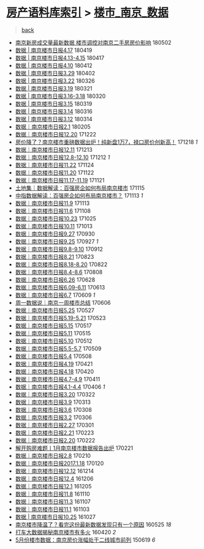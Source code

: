 [房产语料库索引](../../README.md)  > [楼市_南京_数据](楼市_南京_数据.md)
====
> [back](../README.md)

- [南京新房成交量最新数据 楼市调控对南京二手房房价影响](http://jkwz.applinzi.com/ittc/7098562281594160135.html#%E5%8D%97%E4%BA%AC%E6%96%B0%E6%88%BF%E6%88%90%E4%BA%A4%E9%87%8F%E6%9C%80%E6%96%B0%E6%95%B0%E6%8D%AE+%E6%A5%BC%E5%B8%82%E8%B0%83%E6%8E%A7%E5%AF%B9%E5%8D%97%E4%BA%AC%E4%BA%8C%E6%89%8B%E6%88%BF%E6%88%BF%E4%BB%B7%E5%BD%B1%E5%93%8D) 180502  
- [数据 | 南京楼市日报4.17](http://jkwz.applinzi.com/ittc/7093675864556569611.html#%E6%95%B0%E6%8D%AE+%7C+%E5%8D%97%E4%BA%AC%E6%A5%BC%E5%B8%82%E6%97%A5%E6%8A%A54.17) 180419  
- [数据 | 南京楼市日报4.13-4.15](http://jkwz.applinzi.com/ittc/7092934569902998544.html#%E6%95%B0%E6%8D%AE+%7C+%E5%8D%97%E4%BA%AC%E6%A5%BC%E5%B8%82%E6%97%A5%E6%8A%A54.13-4.15) 180417  
- [数据 | 南京楼市日报4.10](http://jkwz.applinzi.com/ittc/7091043408288416774.html#%E6%95%B0%E6%8D%AE+%7C+%E5%8D%97%E4%BA%AC%E6%A5%BC%E5%B8%82%E6%97%A5%E6%8A%A54.10) 180412  
- [数据 | 南京楼市日报3.29](http://jkwz.applinzi.com/ittc/7087306740528055313.html#%E6%95%B0%E6%8D%AE+%7C+%E5%8D%97%E4%BA%AC%E6%A5%BC%E5%B8%82%E6%97%A5%E6%8A%A53.29) 180402  
- [数据 | 南京楼市日报3.22](http://jkwz.applinzi.com/ittc/7084794309482382352.html#%E6%95%B0%E6%8D%AE+%7C+%E5%8D%97%E4%BA%AC%E6%A5%BC%E5%B8%82%E6%97%A5%E6%8A%A53.22) 180326  
- [数据 | 南京楼市日报3.19](http://jkwz.applinzi.com/ittc/7082876199275856906.html#%E6%95%B0%E6%8D%AE+%7C+%E5%8D%97%E4%BA%AC%E6%A5%BC%E5%B8%82%E6%97%A5%E6%8A%A53.19) 180321  
- [数据 | 南京楼市日报3.16-3.18](http://jkwz.applinzi.com/ittc/7082603814400295947.html#%E6%95%B0%E6%8D%AE+%7C+%E5%8D%97%E4%BA%AC%E6%A5%BC%E5%B8%82%E6%97%A5%E6%8A%A53.16-3.18) 180320  
- [数据 | 南京楼市日报3.15](http://jkwz.applinzi.com/ittc/7082114284442354699.html#%E6%95%B0%E6%8D%AE+%7C+%E5%8D%97%E4%BA%AC%E6%A5%BC%E5%B8%82%E6%97%A5%E6%8A%A53.15) 180319  
- [数据 | 南京楼市日报3.14](http://jkwz.applinzi.com/ittc/7081106530030322698.html#%E6%95%B0%E6%8D%AE+%7C+%E5%8D%97%E4%BA%AC%E6%A5%BC%E5%B8%82%E6%97%A5%E6%8A%A53.14) 180316  
- [数据 | 南京楼市日报3.12](http://jkwz.applinzi.com/ittc/7080254913311671312.html#%E6%95%B0%E6%8D%AE+%7C+%E5%8D%97%E4%BA%AC%E6%A5%BC%E5%B8%82%E6%97%A5%E6%8A%A53.12) 180314  
- [数据｜南京楼市日报2.1](http://jkwz.applinzi.com/ittc/7066537557947319312.html#%E6%95%B0%E6%8D%AE%EF%BD%9C%E5%8D%97%E4%BA%AC%E6%A5%BC%E5%B8%82%E6%97%A5%E6%8A%A52.1) 180205  
- [数据｜南京楼市日报12.20](http://jkwz.applinzi.com/ittc/7049839962898301968.html#%E6%95%B0%E6%8D%AE%EF%BD%9C%E5%8D%97%E4%BA%AC%E6%A5%BC%E5%B8%82%E6%97%A5%E6%8A%A512.20) 171222  
- [房价降了？南京楼市重磅数据出炉！纯新盘1万7，禄口房价创新高！](http://jkwz.applinzi.com/ittc/7048486238347068433.html#%E6%88%BF%E4%BB%B7%E9%99%8D%E4%BA%86%EF%BC%9F%E5%8D%97%E4%BA%AC%E6%A5%BC%E5%B8%82%E9%87%8D%E7%A3%85%E6%95%B0%E6%8D%AE%E5%87%BA%E7%82%89%EF%BC%81%E7%BA%AF%E6%96%B0%E7%9B%981%E4%B8%877%EF%BC%8C%E7%A6%84%E5%8F%A3%E6%88%BF%E4%BB%B7%E5%88%9B%E6%96%B0%E9%AB%98%EF%BC%81) 171218 *1* 
- [数据｜南京楼市日报12.11](http://jkwz.applinzi.com/ittc/7046487974139659281.html#%E6%95%B0%E6%8D%AE%EF%BD%9C%E5%8D%97%E4%BA%AC%E6%A5%BC%E5%B8%82%E6%97%A5%E6%8A%A512.11) 171213  
- [数据｜南京楼市日报12.8-12.10](http://jkwz.applinzi.com/ittc/7046118158383973393.html#%E6%95%B0%E6%8D%AE%EF%BD%9C%E5%8D%97%E4%BA%AC%E6%A5%BC%E5%B8%82%E6%97%A5%E6%8A%A512.8-12.10) 171212 *1* 
- [数据｜南京楼市日报11.22](http://jkwz.applinzi.com/ittc/7039446820026057745.html#%E6%95%B0%E6%8D%AE%EF%BD%9C%E5%8D%97%E4%BA%AC%E6%A5%BC%E5%B8%82%E6%97%A5%E6%8A%A511.22) 171124  
- [数据｜南京楼市日报11.20](http://jkwz.applinzi.com/ittc/7038718869466776593.html#%E6%95%B0%E6%8D%AE%EF%BD%9C%E5%8D%97%E4%BA%AC%E6%A5%BC%E5%B8%82%E6%97%A5%E6%8A%A511.20) 171122  
- [数据｜南京楼市日报11.17-11.19](http://jkwz.applinzi.com/ittc/7038332614405014544.html#%E6%95%B0%E6%8D%AE%EF%BD%9C%E5%8D%97%E4%BA%AC%E6%A5%BC%E5%B8%82%E6%97%A5%E6%8A%A511.17-11.19) 171121  
- [土地集｜数据解读：百强房企如何布局南京楼市](http://jkwz.applinzi.com/ittc/7036125329985373201.html#%E5%9C%9F%E5%9C%B0%E9%9B%86%EF%BD%9C%E6%95%B0%E6%8D%AE%E8%A7%A3%E8%AF%BB%EF%BC%9A%E7%99%BE%E5%BC%BA%E6%88%BF%E4%BC%81%E5%A6%82%E4%BD%95%E5%B8%83%E5%B1%80%E5%8D%97%E4%BA%AC%E6%A5%BC%E5%B8%82) 171115  
- [中指数据解读：百强房企如何布局南京楼市？](http://jkwz.applinzi.com/ittc/7035493113680888849.html#%E4%B8%AD%E6%8C%87%E6%95%B0%E6%8D%AE%E8%A7%A3%E8%AF%BB%EF%BC%9A%E7%99%BE%E5%BC%BA%E6%88%BF%E4%BC%81%E5%A6%82%E4%BD%95%E5%B8%83%E5%B1%80%E5%8D%97%E4%BA%AC%E6%A5%BC%E5%B8%82%EF%BC%9F) 171113 *1* 
- [数据｜南京楼市日报11.9](http://jkwz.applinzi.com/ittc/7035364628983448593.html#%E6%95%B0%E6%8D%AE%EF%BD%9C%E5%8D%97%E4%BA%AC%E6%A5%BC%E5%B8%82%E6%97%A5%E6%8A%A511.9) 171113  
- [数据｜南京楼市日报11.6](http://jkwz.applinzi.com/ittc/7033516307549520912.html#%E6%95%B0%E6%8D%AE%EF%BD%9C%E5%8D%97%E4%BA%AC%E6%A5%BC%E5%B8%82%E6%97%A5%E6%8A%A511.6) 171108  
- [数据｜南京楼市日报10.23](http://jkwz.applinzi.com/ittc/7028325910980330512.html#%E6%95%B0%E6%8D%AE%EF%BD%9C%E5%8D%97%E4%BA%AC%E6%A5%BC%E5%B8%82%E6%97%A5%E6%8A%A510.23) 171025  
- [数据｜南京楼市日报10.11](http://jkwz.applinzi.com/ittc/7023864312366629905.html#%E6%95%B0%E6%8D%AE%EF%BD%9C%E5%8D%97%E4%BA%AC%E6%A5%BC%E5%B8%82%E6%97%A5%E6%8A%A510.11) 171013  
- [数据｜南京楼市日报9.27](http://jkwz.applinzi.com/ittc/7019132808365343760.html#%E6%95%B0%E6%8D%AE%EF%BD%9C%E5%8D%97%E4%BA%AC%E6%A5%BC%E5%B8%82%E6%97%A5%E6%8A%A59.27) 170930  
- [数据｜南京楼市日报9.25](http://jkwz.applinzi.com/ittc/7017921109226423312.html#%E6%95%B0%E6%8D%AE%EF%BD%9C%E5%8D%97%E4%BA%AC%E6%A5%BC%E5%B8%82%E6%97%A5%E6%8A%A59.25) 170927 *1* 
- [数据｜南京楼市日报9.8-9.10](http://jkwz.applinzi.com/ittc/7012409647783478288.html#%E6%95%B0%E6%8D%AE%EF%BD%9C%E5%8D%97%E4%BA%AC%E6%A5%BC%E5%B8%82%E6%97%A5%E6%8A%A59.8-9.10) 170912  
- [数据｜南京楼市日报8.21](http://jkwz.applinzi.com/ittc/7005020224473269265.html#%E6%95%B0%E6%8D%AE%EF%BD%9C%E5%8D%97%E4%BA%AC%E6%A5%BC%E5%B8%82%E6%97%A5%E6%8A%A58.21) 170823  
- [数据｜南京楼市日报8.18-8.20](http://jkwz.applinzi.com/ittc/7004564666435765264.html#%E6%95%B0%E6%8D%AE%EF%BD%9C%E5%8D%97%E4%BA%AC%E6%A5%BC%E5%B8%82%E6%97%A5%E6%8A%A58.18-8.20) 170822  
- [数据｜南京楼市日报8.4-8.6](http://jkwz.applinzi.com/ittc/6999359965935174672.html#%E6%95%B0%E6%8D%AE%EF%BD%9C%E5%8D%97%E4%BA%AC%E6%A5%BC%E5%B8%82%E6%97%A5%E6%8A%A58.4-8.6) 170808  
- [数据｜南京楼市日报6.26](http://jkwz.applinzi.com/ittc/6984148698882638853.html#%E6%95%B0%E6%8D%AE%EF%BD%9C%E5%8D%97%E4%BA%AC%E6%A5%BC%E5%B8%82%E6%97%A5%E6%8A%A56.26) 170628  
- [数据｜南京楼市日报6.09-6.11](http://jkwz.applinzi.com/ittc/6978596667195393029.html#%E6%95%B0%E6%8D%AE%EF%BD%9C%E5%8D%97%E4%BA%AC%E6%A5%BC%E5%B8%82%E6%97%A5%E6%8A%A56.09-6.11) 170613  
- [数据｜南京楼市日报6.7](http://jkwz.applinzi.com/ittc/6977121636560929797.html#%E6%95%B0%E6%8D%AE%EF%BD%9C%E5%8D%97%E4%BA%AC%E6%A5%BC%E5%B8%82%E6%97%A5%E6%8A%A56.7) 170609 *1* 
- [周一数据说｜南京一周楼市总结](http://jkwz.applinzi.com/ittc/6975983269228053508.html#%E5%91%A8%E4%B8%80%E6%95%B0%E6%8D%AE%E8%AF%B4%EF%BD%9C%E5%8D%97%E4%BA%AC%E4%B8%80%E5%91%A8%E6%A5%BC%E5%B8%82%E6%80%BB%E7%BB%93) 170606  
- [数据｜南京楼市日报5.25](http://jkwz.applinzi.com/ittc/6972270704157262852.html#%E6%95%B0%E6%8D%AE%EF%BD%9C%E5%8D%97%E4%BA%AC%E6%A5%BC%E5%B8%82%E6%97%A5%E6%8A%A55.25) 170527  
- [数据｜南京楼市日报5.19-5.21](http://jkwz.applinzi.com/ittc/6970795606401352709.html#%E6%95%B0%E6%8D%AE%EF%BD%9C%E5%8D%97%E4%BA%AC%E6%A5%BC%E5%B8%82%E6%97%A5%E6%8A%A55.19-5.21) 170523  
- [数据｜南京楼市日报5.15](http://jkwz.applinzi.com/ittc/6968558764180374533.html#%E6%95%B0%E6%8D%AE%EF%BD%9C%E5%8D%97%E4%BA%AC%E6%A5%BC%E5%B8%82%E6%97%A5%E6%8A%A55.15) 170517  
- [数据｜南京楼市日报5.11](http://jkwz.applinzi.com/ittc/6967824278853518340.html#%E6%95%B0%E6%8D%AE%EF%BD%9C%E5%8D%97%E4%BA%AC%E6%A5%BC%E5%B8%82%E6%97%A5%E6%8A%A55.11) 170515  
- [数据｜南京楼市日报5.10](http://jkwz.applinzi.com/ittc/6966781542499091461.html#%E6%95%B0%E6%8D%AE%EF%BD%9C%E5%8D%97%E4%BA%AC%E6%A5%BC%E5%B8%82%E6%97%A5%E6%8A%A55.10) 170512  
- [数据｜南京楼市日报5.5-5.7](http://jkwz.applinzi.com/ittc/6965691914354426885.html#%E6%95%B0%E6%8D%AE%EF%BD%9C%E5%8D%97%E4%BA%AC%E6%A5%BC%E5%B8%82%E6%97%A5%E6%8A%A55.5-5.7) 170509  
- [数据｜南京楼市日报5.4](http://jkwz.applinzi.com/ittc/6965235440910074884.html#%E6%95%B0%E6%8D%AE%EF%BD%9C%E5%8D%97%E4%BA%AC%E6%A5%BC%E5%B8%82%E6%97%A5%E6%8A%A55.4) 170508  
- [数据｜南京楼市日报4.19](http://jkwz.applinzi.com/ittc/6958911557944738820.html#%E6%95%B0%E6%8D%AE%EF%BD%9C%E5%8D%97%E4%BA%AC%E6%A5%BC%E5%B8%82%E6%97%A5%E6%8A%A54.19) 170421  
- [数据｜南京楼市日报4.18](http://jkwz.applinzi.com/ittc/6958542781579527173.html#%E6%95%B0%E6%8D%AE%EF%BD%9C%E5%8D%97%E4%BA%AC%E6%A5%BC%E5%B8%82%E6%97%A5%E6%8A%A54.18) 170420  
- [数据｜南京楼市日报4.7-4.9](http://jkwz.applinzi.com/ittc/6955206084431184901.html#%E6%95%B0%E6%8D%AE%EF%BD%9C%E5%8D%97%E4%BA%AC%E6%A5%BC%E5%B8%82%E6%97%A5%E6%8A%A54.7-4.9) 170411  
- [数据｜南京楼市日报4.1-4.4](http://jkwz.applinzi.com/ittc/6953344541477307396.html#%E6%95%B0%E6%8D%AE%EF%BD%9C%E5%8D%97%E4%BA%AC%E6%A5%BC%E5%B8%82%E6%97%A5%E6%8A%A54.1-4.4) 170406 *1* 
- [数据｜南京楼市日报3.20](http://jkwz.applinzi.com/ittc/6947837864250442756.html#%E6%95%B0%E6%8D%AE%EF%BD%9C%E5%8D%97%E4%BA%AC%E6%A5%BC%E5%B8%82%E6%97%A5%E6%8A%A53.20) 170322  
- [数据｜南京楼市日报3.9](http://jkwz.applinzi.com/ittc/6944444099708060676.html#%E6%95%B0%E6%8D%AE%EF%BD%9C%E5%8D%97%E4%BA%AC%E6%A5%BC%E5%B8%82%E6%97%A5%E6%8A%A53.9) 170313  
- [数据｜南京楼市日报3.6](http://jkwz.applinzi.com/ittc/6942585114029720581.html#%E6%95%B0%E6%8D%AE%EF%BD%9C%E5%8D%97%E4%BA%AC%E6%A5%BC%E5%B8%82%E6%97%A5%E6%8A%A53.6) 170308  
- [数据｜南京楼市日报3.2](http://jkwz.applinzi.com/ittc/6941850184840643588.html#%E6%95%B0%E6%8D%AE%EF%BD%9C%E5%8D%97%E4%BA%AC%E6%A5%BC%E5%B8%82%E6%97%A5%E6%8A%A53.2) 170306  
- [数据｜南京楼市日报2.27](http://jkwz.applinzi.com/ittc/6940002978860909572.html#%E6%95%B0%E6%8D%AE%EF%BD%9C%E5%8D%97%E4%BA%AC%E6%A5%BC%E5%B8%82%E6%97%A5%E6%8A%A52.27) 170301  
- [数据｜南京楼市日报2.21](http://jkwz.applinzi.com/ittc/6937855677971301381.html#%E6%95%B0%E6%8D%AE%EF%BD%9C%E5%8D%97%E4%BA%AC%E6%A5%BC%E5%B8%82%E6%97%A5%E6%8A%A52.21) 170223  
- [数据｜南京楼市日报2.20](http://jkwz.applinzi.com/ittc/6937401406003872772.html#%E6%95%B0%E6%8D%AE%EF%BD%9C%E5%8D%97%E4%BA%AC%E6%A5%BC%E5%B8%82%E6%97%A5%E6%8A%A52.20) 170222  
- [解开购房难题丨1月南京楼市数据报告出炉](http://jkwz.applinzi.com/ittc/6937132240139191300.html#%E8%A7%A3%E5%BC%80%E8%B4%AD%E6%88%BF%E9%9A%BE%E9%A2%98%E4%B8%A81%E6%9C%88%E5%8D%97%E4%BA%AC%E6%A5%BC%E5%B8%82%E6%95%B0%E6%8D%AE%E6%8A%A5%E5%91%8A%E5%87%BA%E7%82%89) 170221  
- [数据｜南京楼市日报2.8](http://jkwz.applinzi.com/ittc/6932997898714481669.html#%E6%95%B0%E6%8D%AE%EF%BD%9C%E5%8D%97%E4%BA%AC%E6%A5%BC%E5%B8%82%E6%97%A5%E6%8A%A52.8) 170210  
- [数据｜南京楼市日报2017.1.18](http://jkwz.applinzi.com/ittc/6925152966779864069.html#%E6%95%B0%E6%8D%AE%EF%BD%9C%E5%8D%97%E4%BA%AC%E6%A5%BC%E5%B8%82%E6%97%A5%E6%8A%A52017.1.18) 170120  
- [数据｜南京楼市日报12.12](http://jkwz.applinzi.com/ittc/6911437769296839684.html#%E6%95%B0%E6%8D%AE%EF%BD%9C%E5%8D%97%E4%BA%AC%E6%A5%BC%E5%B8%82%E6%97%A5%E6%8A%A512.12) 161214  
- [数据｜南京楼市日报12.4](http://jkwz.applinzi.com/ittc/6908570457736741892.html#%E6%95%B0%E6%8D%AE%EF%BD%9C%E5%8D%97%E4%BA%AC%E6%A5%BC%E5%B8%82%E6%97%A5%E6%8A%A512.4) 161206  
- [数据｜南京楼市日报12.1](http://jkwz.applinzi.com/ittc/6908166960654582788.html#%E6%95%B0%E6%8D%AE%EF%BD%9C%E5%8D%97%E4%BA%AC%E6%A5%BC%E5%B8%82%E6%97%A5%E6%8A%A512.1) 161205  
- [数据｜南京楼市日报11.8](http://jkwz.applinzi.com/ittc/6898808542189847556.html#%E6%95%B0%E6%8D%AE%EF%BD%9C%E5%8D%97%E4%BA%AC%E6%A5%BC%E5%B8%82%E6%97%A5%E6%8A%A511.8) 161110  
- [数据｜南京楼市日报11.3](http://jkwz.applinzi.com/ittc/6897697782038529029.html#%E6%95%B0%E6%8D%AE%EF%BD%9C%E5%8D%97%E4%BA%AC%E6%A5%BC%E5%B8%82%E6%97%A5%E6%8A%A511.3) 161107  
- [数据｜南京楼市日报11.1](http://jkwz.applinzi.com/ittc/6896270583418848261.html#%E6%95%B0%E6%8D%AE%EF%BD%9C%E5%8D%97%E4%BA%AC%E6%A5%BC%E5%B8%82%E6%97%A5%E6%8A%A511.1) 161103  
- [数据 | 南京楼市日报10.25](http://jkwz.applinzi.com/ittc/6893672005219386372.html#%E6%95%B0%E6%8D%AE+%7C+%E5%8D%97%E4%BA%AC%E6%A5%BC%E5%B8%82%E6%97%A5%E6%8A%A510.25) 161027  
- [南京楼市降温了？看完这份最新数据发现只有一个原因](http://jkwz.applinzi.com/ittc/6836255830982525956.html#%E5%8D%97%E4%BA%AC%E6%A5%BC%E5%B8%82%E9%99%8D%E6%B8%A9%E4%BA%86%EF%BC%9F%E7%9C%8B%E5%AE%8C%E8%BF%99%E4%BB%BD%E6%9C%80%E6%96%B0%E6%95%B0%E6%8D%AE%E5%8F%91%E7%8E%B0%E5%8F%AA%E6%9C%89%E4%B8%80%E4%B8%AA%E5%8E%9F%E5%9B%A0) 160525 *18* 
- [打车大数据揭秘南京楼市有多火](http://jkwz.applinzi.com/ittc/6823219970745828357.html#%E6%89%93%E8%BD%A6%E5%A4%A7%E6%95%B0%E6%8D%AE%E6%8F%AD%E7%A7%98%E5%8D%97%E4%BA%AC%E6%A5%BC%E5%B8%82%E6%9C%89%E5%A4%9A%E7%81%AB) 160420 *2* 
- [5月份楼市数据：南京房价涨幅处于二线城市前列](http://jkwz.applinzi.com/ittc/547650611422077828.html#5%E6%9C%88%E4%BB%BD%E6%A5%BC%E5%B8%82%E6%95%B0%E6%8D%AE%EF%BC%9A%E5%8D%97%E4%BA%AC%E6%88%BF%E4%BB%B7%E6%B6%A8%E5%B9%85%E5%A4%84%E4%BA%8E%E4%BA%8C%E7%BA%BF%E5%9F%8E%E5%B8%82%E5%89%8D%E5%88%97) 150619 *6* 
